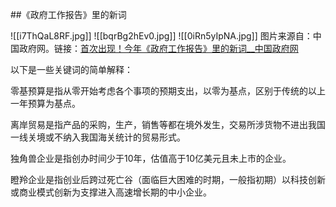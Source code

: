 ##《政府工作报告》里的新词

![[i7ThQaL8RF.jpg]]
![[bqrBg2hEv0.jpg]]
![[0iRn5yIpNA.jpg]]
图片来源自：中国政府网。链接：[首次出现！今年《政府工作报告》里的新词__中国政府网](https://www.gov.cn/zhengce/jiedu/tujie/202503/content_7010443.htm)

以下是一些关键词的简单解释：

零基预算是指从零开始考虑各个事项的预期支出，以零为基点，区别于传统的以上一年预算为基点。

离岸贸易是指产品的采购，生产，销售等都在境外发生，交易所涉货物不进出我国一线关境或不纳入我国海关统计的贸易形式。

独角兽企业是指创办时间少于10年，估值高于10亿美元且未上市的企业。

瞪羚企业是指创业后跨过死亡谷（面临巨大困难的时期，一般指初期）以科技创新或商业模式创新为支撑进入高速增长期的中小企业。






